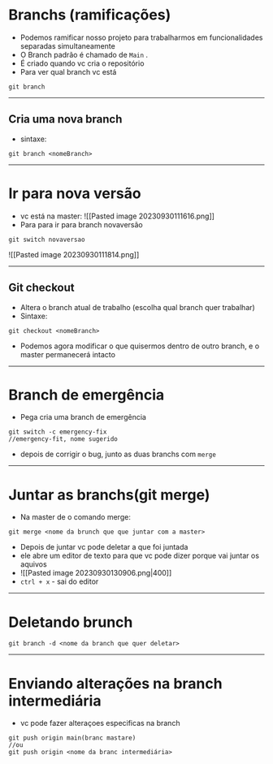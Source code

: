 # Branchs (ramificações)
- Podemos ramificar nosso projeto para trabalharmos em funcionalidades separadas simultaneamente
- O Branch padrão é chamado de ``Main`` .
- É criado quando vc cria o repositório
- Para ver qual branch vc está

```shell
git branch
```

--- 
## Cria uma nova branch
- sintaxe:

```shell
git branch <nomeBranch>
```
---
# Ir para nova versão
- vc está na master:
![[Pasted image 20230930111616.png]]
- Para para ir para branch novaversão

```shell
git switch novaversao
```

![[Pasted image 20230930111814.png]]

---
## Git checkout
- Altera o branch atual de trabalho (escolha qual branch quer trabalhar)
- Sintaxe:

```shell
git checkout <nomeBranch>
```
- Podemos agora modificar o que quisermos dentro de outro branch, e  o master permanecerá intacto
---
# Branch de emergência
- Pega cria uma branch de emergência
```shell
git switch -c emergency-fix
//emergency-fit, nome sugerido
```
- depois de corrigir o bug, junto as duas branchs com ``merge``
---
# Juntar as branchs(git merge)
- Na master de o comando merge:
```shell
git merge <nome da brunch que que juntar com a master>
```
- Depois de juntar vc pode deletar a que foi juntada
- ele abre um editor de texto para que vc pode dizer porque vai juntar os aquivos
- ![[Pasted image 20230930130906.png|400]]
- ``ctrl + x`` - sai do editor
---
# Deletando brunch

```shell
git branch -d <nome da branch que quer deletar>
```
---
# Enviando alterações na branch intermediária
- vc pode fazer alteraçoes especificas na branch

```shell
git push origin main(branc mastare)
//ou
git push origin <nome da branc intermediária>
```
